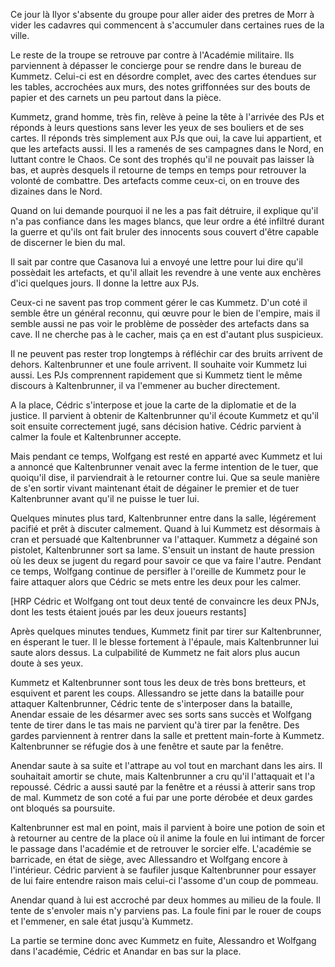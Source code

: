 Ce jour là Ilyor s'absente du groupe pour aller aider des pretres de Morr
à vider les cadavres qui commencent à s'accumuler dans certaines rues de la
ville.

Le reste de la troupe se retrouve par contre à l'Académie militaire. Ils
parviennent à dépasser le concierge pour se rendre dans le bureau de Kummetz.
Celui-ci est en désordre complet, avec des cartes étendues sur les tables,
accrochées aux murs, des notes griffonnées sur des bouts de papier et des
carnets un peu partout dans la pièce.

Kummetz, grand homme, très fin, relève à peine la tête à l'arrivée des PJs et
réponds à leurs questions sans lever les yeux de ses bouliers et de ses cartes.
Il réponds très simplement aux PJs que oui, la cave lui appartient, et que les
artefacts aussi. Il les a ramenés de ses campagnes dans le Nord, en luttant
contre le Chaos. Ce sont des trophés qu'il ne pouvait pas laisser là bas, et
auprès desquels il retourne de temps en temps pour retrouver la volonté de
combattre. Des artefacts comme ceux-ci, on en trouve des dizaines dans le Nord.

Quand on lui demande pourquoi il ne les a pas fait détruire, il explique qu'il
n'a pas confiance dans les mages blancs, que leur ordre a été infiltré durant
la guerre et qu'ils ont fait bruler des innocents sous couvert d'être capable
de discerner le bien du mal.

Il sait par contre que Casanova lui a envoyé une lettre pour lui dire qu'il
possèdait les artefacts, et qu'il allait les revendre à une vente aux enchères
d'ici quelques jours. Il donne la lettre aux PJs.

Ceux-ci ne savent pas trop comment gérer le cas Kummetz. D'un coté il semble
être un général reconnu, qui œuvre pour le bien de l'empire, mais il semble
aussi ne pas voir le problème de possèder des artefacts dans sa cave. Il ne
cherche pas à le cacher, mais ça en est d'autant plus suspicieux.

Il ne peuvent pas rester trop longtemps à réfléchir car des bruits arrivent de
dehors. Kaltenbrunner et une foule arrivent. Il souhaite voir Kummetz lui
aussi. Les PJs comprennent rapidement que si Kummetz tient le même discours
à Kaltenbrunner, il va l'emmener au bucher directement.

A la place, Cédric s'interpose et joue la carte de la diplomatie et de la
justice. Il parvient à obtenir de Kaltenbrunner qu'il écoute Kummetz et qu'il
soit ensuite correctement jugé, sans décision hative. Cédric parvient à calmer
la foule et Kaltenbrunner accepte.

Mais pendant ce temps, Wolfgang est resté en apparté avec Kummetz et lui
a annoncé que Kaltenbrunner venait avec la ferme intention de le tuer, que
quoiqu'il dise, il parviendrait à le retourner contre lui. Que sa seule manière
de s'en sortir vivant maintenant était de dégainer le premier et de tuer
Kaltenbrunner avant qu'il ne puisse le tuer lui.

Quelques minutes plus tard, Kaltenbrunner entre dans la salle, légérement
pacifié et prêt à discuter calmement. Quand à lui Kummetz est désormais à cran
et persuadé que Kaltenbrunner va l'attaquer. Kummetz a dégainé son pistolet,
Kaltenbrunner sort sa lame. S'ensuit un instant de haute pression où les deux
se jugent du regard pour savoir ce que va faire l'autre. Pendant ce temps,
Wolfgang continue de persifler à l'oreille de Kummetz pour le faire attaquer
alors que Cédric se mets entre les deux pour les calmer.

[HRP Cédric et Wolfgang ont tout deux tenté de convaincre les deux PNJs, dont
les tests étaient joués par les deux joueurs restants]

Après quelques minutes tendues, Kummetz finit par tirer sur Kaltenbrunner, en
ésperant le tuer. Il le blesse fortement à l'épaule, mais Kaltenbrunner lui
saute alors dessus. La culpabilité de Kummetz ne fait alors plus aucun doute
à ses yeux.

Kummetz et Kaltenbrunner sont tous les deux de très bons bretteurs, et
esquivent et parent les coups. Allessandro se jette dans la bataille pour
attaquer Kaltenbrunner, Cédric tente de s'interposer dans la bataille, Anendar
essaie de les désarmer avec ses sorts sans succès et Wolfgang tente de tirer
dans le tas mais ne parvient qu'à tirer par la fenêtre. Des gardes parviennent
à rentrer dans la salle et prettent main-forte à Kummetz. Kaltenbrunner se
réfugie dos à une fenêtre et saute par la fenêtre.

Anendar saute à sa suite et l'attrape au vol tout en marchant dans les airs. Il
souhaitait amortir se chute, mais Kaltenbrunner a cru qu'il l'attaquait et l'a
repoussé. Cédric a aussi sauté par la fenêtre et a réussi à atterir sans trop
de mal. Kummetz de son coté a fui par une porte dérobée et deux gardes ont
bloqués sa poursuite.

Kaltenbrunner est mal en point, mais il parvient à boire une potion de soin et
à retourner au centre de la place où il anime la foule en lui intimant de
forcer le passage dans l'académie et de retrouver le sorcier elfe. L'académie
se barricade, en état de siège, avec Allessandro et Wolfgang encore
à l'intérieur. Cédric parvient à se faufiler jusque Kaltenbrunner pour essayer
de lui faire entendre raison mais celui-ci l'assome d'un coup de pommeau.

Anendar quand à lui est accroché par deux hommes au milieu de la foule. Il
tente de s'envoler mais n'y parviens pas. La foule fini par le rouer de coups
et l'emmener, en sale état jusqu'à Kummetz.

La partie se termine donc avec Kummetz en fuite, Alessandro et Wolfgang dans
l'académie, Cédric et Anandar en bas sur la place.
